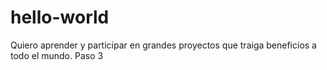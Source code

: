 # hello-world
Quiero aprender y participar en grandes proyectos que traiga beneficios a todo el mundo.
Paso 3
